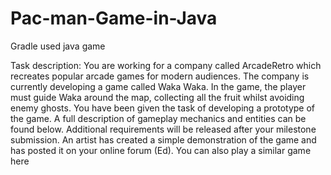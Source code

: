# Pac-man-Game-in-Java
Gradle used java game

Task description:
You are working for a company called ArcadeRetro which recreates popular arcade games for modern
audiences. The company is currently developing a game called Waka Waka. In the game, the player must
guide Waka around the map, collecting all the fruit whilst avoiding enemy ghosts.
You have been given the task of developing a prototype of the game. A full description of gameplay
mechanics and entities can be found below. Additional requirements will be released after your milestone
submission.
An artist has created a simple demonstration of the game and has posted it on your online forum (Ed). You
can also play a similar game here
